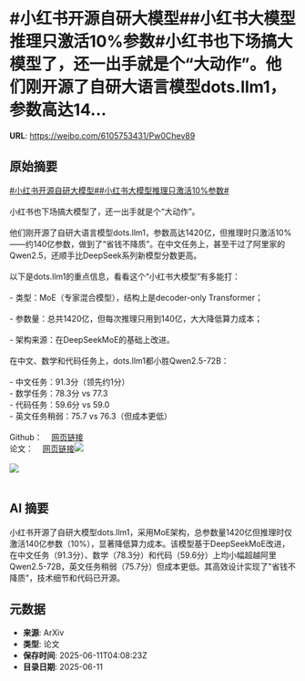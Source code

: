 # #小红书开源自研大模型##小红书大模型推理只激活10%参数#小红书也下场搞大模型了，还一出手就是个“大动作”。他们刚开源了自研大语言模型dots.llm1，参数高达14...

**URL**: https://weibo.com/6105753431/Pw0Chev89

## 原始摘要

<a href="https://m.weibo.cn/search?containerid=231522type%3D1%26t%3D10%26q%3D%23%E5%B0%8F%E7%BA%A2%E4%B9%A6%E5%BC%80%E6%BA%90%E8%87%AA%E7%A0%94%E5%A4%A7%E6%A8%A1%E5%9E%8B%23&amp;extparam=%23%E5%B0%8F%E7%BA%A2%E4%B9%A6%E5%BC%80%E6%BA%90%E8%87%AA%E7%A0%94%E5%A4%A7%E6%A8%A1%E5%9E%8B%23" data-hide=""><span class="surl-text">#小红书开源自研大模型#</span></a><a href="https://m.weibo.cn/search?containerid=231522type%3D1%26t%3D10%26q%3D%23%E5%B0%8F%E7%BA%A2%E4%B9%A6%E5%A4%A7%E6%A8%A1%E5%9E%8B%E6%8E%A8%E7%90%86%E5%8F%AA%E6%BF%80%E6%B4%BB10%25%E5%8F%82%E6%95%B0%23&amp;extparam=%23%E5%B0%8F%E7%BA%A2%E4%B9%A6%E5%A4%A7%E6%A8%A1%E5%9E%8B%E6%8E%A8%E7%90%86%E5%8F%AA%E6%BF%80%E6%B4%BB10%25%E5%8F%82%E6%95%B0%23" data-hide=""><span class="surl-text">#小红书大模型推理只激活10%参数#</span></a><br><br>小红书也下场搞大模型了，还一出手就是个“大动作”。<br><br>他们刚开源了自研大语言模型dots.llm1，参数高达1420亿，但推理时只激活10%——约140亿参数，做到了“省钱不降质”。在中文任务上，甚至干过了阿里家的Qwen2.5，还顺手比DeepSeek系列新模型分数更高。<br><br>以下是dots.llm1的重点信息，看看这个“小红书大模型”有多能打：<br><br>- 类型：MoE（专家混合模型），结构上是decoder-only Transformer；<br>    <br>- 参数量：总共1420亿，但每次推理只用到140亿，大大降低算力成本；<br>    <br>- 架构来源：在DeepSeekMoE的基础上改进。<br>    <br>在中文、数学和代码任务上，dots.llm1都小胜Qwen2.5-72B：<br><br>- 中文任务：91.3分（领先约1分）<br>- 数学任务：78.3分 vs 77.3<br>- 代码任务：59.6分 vs 59.0<br>- 英文任务稍弱：75.7 vs 76.3（但成本更低）<br>  <br>Github：<a href="https://weibo.cn/sinaurl?u=https%3A%2F%2Fgithub.com%2Frednote-hilab%2Fdots.llm1" data-hide=""><span class="url-icon"><img style="width: 1rem;height: 1rem" src="https://h5.sinaimg.cn/upload/2015/09/25/3/timeline_card_small_web_default.png" referrerpolicy="no-referrer"></span><span class="surl-text">网页链接</span></a><br>论文：<a href="https://weibo.cn/sinaurl?u=https%3A%2F%2Fwww.arxiv.org%2Fabs%2F2506.05767" data-hide=""><span class="url-icon"><img style="width: 1rem;height: 1rem" src="https://h5.sinaimg.cn/upload/2015/09/25/3/timeline_card_small_web_default.png" referrerpolicy="no-referrer"></span><span class="surl-text">网页链接</span></a><img style="" src="https://tvax1.sinaimg.cn/large/006Fd7o3gy1i2b5nn3mjij313c0swn8l.jpg" referrerpolicy="no-referrer"><br><br><img style="" src="https://tvax4.sinaimg.cn/large/006Fd7o3gy1i2b5nnxv8oj30x60j2wi8.jpg" referrerpolicy="no-referrer"><br><br>

## AI 摘要

小红书开源了自研大模型dots.llm1，采用MoE架构，总参数量1420亿但推理时仅激活140亿参数（10%），显著降低算力成本。该模型基于DeepSeekMoE改进，在中文任务（91.3分）、数学（78.3分）和代码（59.6分）上均小幅超越阿里Qwen2.5-72B，英文任务稍弱（75.7分）但成本更低。其高效设计实现了"省钱不降质"，技术细节和代码已开源。

## 元数据

- **来源**: ArXiv
- **类型**: 论文
- **保存时间**: 2025-06-11T04:08:23Z
- **目录日期**: 2025-06-11
